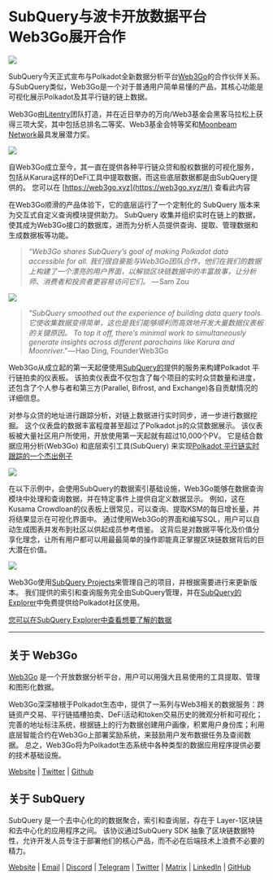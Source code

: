 # SubQuery与波卡开放数据平台Web3Go展开合作

![](https://cdn-images-1.medium.com/max/800/1*LVZ_xKn_K5DlTSxqTr-2BA.png)

SubQuery今天正式宣布与Polkadot全新数据分析平台[Web3Go](https://www.web3go.xyz/)的合作伙伴关系。 与SubQuery类似，Web3Go是一个对于普通用户简单易懂的产品，其核心功能是可视化展示Polkadot及其平行链的链上数据。

Web3Go由[Litentry](https://www.litentry.com/)团队打造，并在近日举办的万向/Web3基金会黑客马拉松上获得三项大奖，其中包括总排名二等奖、Web3基金会特等奖和[Moonbeam Network](https://moonbeam.network/)最具发展潜力奖。

![](https://cdn-images-1.medium.com/max/800/1*QOng9s-Mc62WBElrj6KBmg.gif)

自Web3Go成立至今，其一直在提供各种平行链众贷和股权数据的可视化服务，包括从Karura这样的DeFi工具中提取数据，而这些底层数据都是由SubQuery提供的。 您可以在 [https://web3go.xyz](https://web3go.xyz/#/) 查看此内容

在Web3Go顺滑的产品体验下，它的底层运行了一个定制化的 SubQuery 版本来为交互式自定义查询模块提供助力。 SubQuery 收集并组织实时在链上的数据，使其成为Web3Go接口的数据库，进而为分析人员提供查询、提取、管理数据和生成数据板等功能。

> _“Web3Go shares SubQuery’s goal of making Polkadot data accessible for all. 我们很自豪能与Web3Go团队合作，他们在我们的数据上构建了一个漂亮的用户界面，以解锁区块链数据中的丰富故事，让分析师、消费者和投资者更容易访问它们。_ — Sam Zou

![](https://cdn-images-1.medium.com/max/800/1*v2Ip-qCB6hkiNiEPY32hrw.png)

> *"SubQuery smoothed out the experience of building data query tools. 它使收集数据变得简单，这也是我们能够顺利而高效地开发大量数据仪表板的关键原因。 To top it off, there’s minimal work to simultaneously generate insights across different parachains like Karura and Moonriver."* — Hao Ding, Founder Web3Go

Web3Go从成立起的第一天起便使用[SubQuery的](https://subquery.network/)提供的服务来构建Polkadot 平行链拍卖的仪表板。 该拍卖仪表盘不仅包含了每个项目的实时众贷数量和进度，还包含了个人参与者和第三方(Parallel, Bifrost, and Exchange)各自贡献情况的详细信息。

对参与众贷的地址进行跟踪分析，对链上数据进行实时同步，进一步进行数据挖掘。 这个仪表盘的数据丰富程度甚至超过了Polkadot.js的众贷数据展示。 该仪表板被大量社区用户所使用，开放使用第一天起就有超过10,000个PV。 它是结合数据应用分析(Web3Go) 和底层索引工具(SubQuery) 来实现[Polkadot 平行链实时跟踪的一个杰出例子](https://web3go.xyz/#/ParaChainProfiler4Polkadot?chainType=Polkadot)

![](https://cdn-images-1.medium.com/max/800/1*XM2TalsUm1Z93lV5zFMf9w.png)

在以下示例中，会使用SubQuery的数据索引基础设施，Web3Go能够在数据查询模块中处理和查询数据，并在特定事件上提供自定义数据显示。 例如，这在Kusama Crowdloan的仪表板上很常见，可以查询、提取KSM的每日增长量，并将结果显示在可视化界面中。 通过使用Web3Go的界面和编写SQL，用户可以自动生成图表并发布到社区以供起成员参考借鉴。 这背后是对数据平等化及价值分享化理念，让所有用户都可以用最最简单的操作即能真正掌握区块链数据背后的巨大潜在价值。

![](https://cdn-images-1.medium.com/max/800/1*Z2g_zEFqOJ3T_2BDDDZT4A.png)

Web3Go使用[SubQuery Projects](https://project.subquery.network/)来管理自己的项目，并根据需要进行来更新版本。 我们提供的索引和查询服务完全由SubQuery管理，并在[SubQuery的Explorer](https://explorer.subquery.network/)中免费提供给Polkadot社区使用。

[您可以在SubQuery Explorer中查看想要了解的数据](https://explorer.subquery.network/subquery/bianyunjian/polkadot-crowdloans)

---

## 关于 Web3Go

[Web3Go](https://www.web3go.xyz/) 是一个开放数据分析平台，用户可以用强大且易使用的工具提取、管理和图形化数据。

Web3Go深深植根于Polkadot生态中，提供了一系列与Web3相关的数据服务：跨链资产交易、平行链插槽拍卖、DeFi活动和token交易历史的微观分析和可视化；完善的地址标注系统，根据链上的行为数据创建用户画像，积累用户身份库；利用底层智能合约在Web3Go上部署奖励系统，来鼓励用户发布数据任务及查阅数据。 总之，Web3Go将为Polkadot生态系统中各种类型的数据应用程序提供必要的技术基础设施。

[Website](https://web3go.xyz/#/) | [Twitter](http://twitter.com/web3go) | [Github](https://github.com/web3go-xyz)

## 关于 SubQuery

SubQuery 是一个去中心化的的数据聚合，索引和查询层，存在于 Layer-1区块链和去中心化的应用程序之间。 该协议通过SubQuery SDK 抽象了区块链数据特性，允许开发人员专注于部署他们的核心产品，而不必在后端技术上浪费不必要的精力。

[Website](https://subquery.network/) | [Email](mailto:hello@subquery.network) | [Discord](https://discord.com/invite/78zg8aBSMG) | [Telegram](https://t.me/subquerynetwork) | [Twitter](https://twitter.com/subquerynetwork) | [Matrix](https://matrix.to/#/#subquery:matrix.org) | [LinkedIn](https://www.linkedin.com/company/subquery) | [GitHub](https://github.com/subquery)
